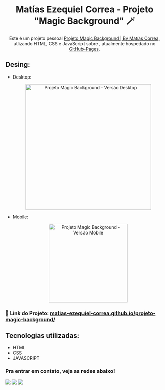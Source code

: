 <h1 align="center">
  Matías Ezequiel Correa - Projeto "Magic Background" 🪄
</h1>
<p align="center">
  Este é um projeto pessoal <a href="https://matias-ezequiel-correa.github.io/projeto-magic-background/" target="_blank">Projeto Magic Background | By Matías Correa,</a> utlizando HTML, CSS e JavaScript sobre , atualmente hospedado no <a href="https://github.com/matias-ezequiel-correa">GitHub-Pages</a>.
</p>

## Desing: 
* Desktop:
[<p align="center"><img height="400em" src="./src/design/projeto-magicbackground-desktop.png" alt="Projeto Magic Background - Versão Desktop">](https://matias-ezequiel-correa.github.io/projeto-magic-background/)<p>

* Mobile:
[<p align="center"><img width=250 src="./src/design/projeto-magicbackground.png" alt="Projeto Magic Background - Versão Mobile">](https://matias-ezequiel-correa.github.io/projeto-magic-background/)<p>

### 🔗 Link do Projeto: <a href="https://matias-ezequiel-correa.github.io/projeto-magic-background/" target="_blank">matias-ezequiel-correa.github.io/projeto-magic-background/</a>

## Tecnologias utilizadas:

 * HTML
 * CSS
 * JAVASCRIPT

 ### Pra entrar em contato, veja as redes abaixo!
 
<div> 
  <a href="https://instagram.com/maticorrea10" target="_blank"><img src="https://img.shields.io/badge/-Instagram-%23E4405F?style=for-the-badge&logo=instagram&logoColor=white" target="_blank"></a>
  <a href = "https://matiasecorrea19@gmail.com"><img src="https://img.shields.io/badge/-Gmail-%23333?style=for-the-badge&logo=gmail&logoColor=white" target="_blank"></a>
  <a href="https://www.linkedin.com/in/matias-ezequiel-correa" target="_blank"><img src="https://img.shields.io/badge/-LinkedIn-%230077B5?style=for-the-badge&logo=linkedin&logoColor=white" target="_blank"></a> 
</div>
